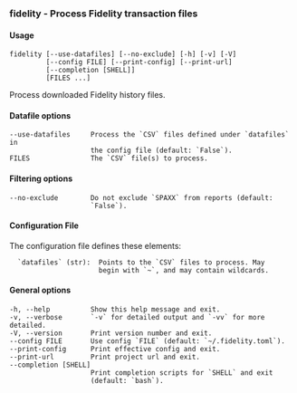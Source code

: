 ### fidelity - Process Fidelity transaction files

#### Usage
    fidelity [--use-datafiles] [--no-exclude] [-h] [-v] [-V]
             [--config FILE] [--print-config] [--print-url]
             [--completion [SHELL]]
             [FILES ...]
    
Process downloaded Fidelity history files.

#### Datafile options
    --use-datafiles     Process the `CSV` files defined under `datafiles` in
                        the config file (default: `False`).
    FILES               The `CSV` file(s) to process.

#### Filtering options
    --no-exclude        Do not exclude `SPAXX` from reports (default:
                        `False`).

#### Configuration File
  The configuration file defines these elements:
  
      `datafiles` (str):  Points to the `CSV` files to process. May
                          begin with `~`, and may contain wildcards.

#### General options
    -h, --help          Show this help message and exit.
    -v, --verbose       `-v` for detailed output and `-vv` for more detailed.
    -V, --version       Print version number and exit.
    --config FILE       Use config `FILE` (default: `~/.fidelity.toml`).
    --print-config      Print effective config and exit.
    --print-url         Print project url and exit.
    --completion [SHELL]
                        Print completion scripts for `SHELL` and exit
                        (default: `bash`).
